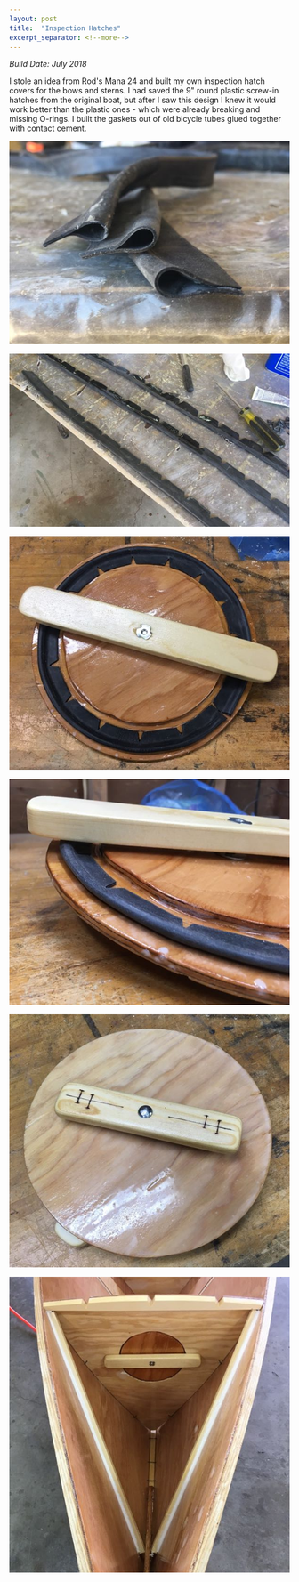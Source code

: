 ```yaml
---
layout: post
title:  "Inspection Hatches"
excerpt_separator: <!--more-->
---
```


*Build Date: July 2018*

I stole an idea from Rod's Mana 24 and built my own inspection hatch covers for the bows and sterns. I had saved the 9" round plastic screw-in hatches from the original boat, but after I saw this design I knew it would work better than the plastic ones - which were already breaking and missing O-rings. I built the gaskets out of old bicycle tubes glued together with contact cement.

<!--more-->

![Gaskets from Bicycle Tubes](/assets/images/inspection-gasket-1.jpg)

![Gaskets from Bicycle Tubes](/assets/images/inspection-gasket-2.jpg)

![Inner Side of Cover](/assets/images/inspection-inner-1.jpg)

![Inner Side of Cover](/assets/images/inspection-inner-2.jpg)

![Outer Side of Cover](/assets/images/inspection-outer.jpg)

![Inside of Stern Cover When Installed](/assets/images/inspection-installed.jpg)
